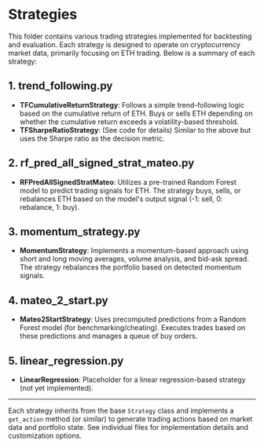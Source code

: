 # Strategies

This folder contains various trading strategies implemented for backtesting and evaluation. Each strategy is designed to operate on cryptocurrency market data, primarily focusing on ETH trading. Below is a summary of each strategy:

## 1. trend_following.py
- **TFCumulativeReturnStrategy**: Follows a simple trend-following logic based on the cumulative return of ETH. Buys or sells ETH depending on whether the cumulative return exceeds a volatility-based threshold.
- **TFSharpeRatioStrategy**: (See code for details) Similar to the above but uses the Sharpe ratio as the decision metric.

## 2. rf_pred_all_signed_strat_mateo.py
- **RFPredAllSignedStratMateo**: Utilizes a pre-trained Random Forest model to predict trading signals for ETH. The strategy buys, sells, or rebalances ETH based on the model's output signal (-1: sell, 0: rebalance, 1: buy).

## 3. momentum_strategy.py
- **MomentumStrategy**: Implements a momentum-based approach using short and long moving averages, volume analysis, and bid-ask spread. The strategy rebalances the portfolio based on detected momentum signals.

## 4. mateo_2_start.py
- **Mateo2StartStrategy**: Uses precomputed predictions from a Random Forest model (for benchmarking/cheating). Executes trades based on these predictions and manages a queue of buy orders.

## 5. linear_regression.py
- **LinearRegression**: Placeholder for a linear regression-based strategy (not yet implemented).

---

Each strategy inherits from the base `Strategy` class and implements a `get_action` method (or similar) to generate trading actions based on market data and portfolio state. See individual files for implementation details and customization options.
